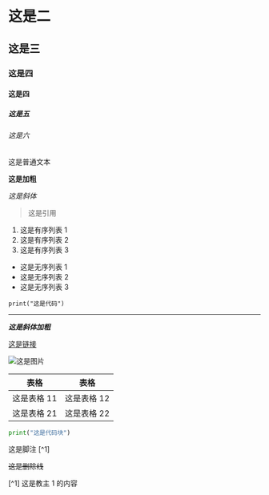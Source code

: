 # 这是二

## 这是三

### 这是四

#### 这是四

##### 这是五

###### 这是六

这是普通文本

**这是加粗**

_这是斜体_

> 这是引用

1. 这是有序列表 1
2. 这是有序列表 2
3. 这是有序列表 3

- 这是无序列表 1
- 这是无序列表 2
- 这是无序列表 3

`print("这是代码")`

---

**_这是斜体加粗_**

[这是链接](https://www.baidu.com)

![这是图片](https://www.baidu.com/img/flexible/logo/pc/result@2.png)

| 表格        | 表格        |
| ----------- | ----------- |
| 这是表格 11 | 这是表格 12 |
| 这是表格 21 | 这是表格 22 |

```python
print("这是代码块")
```

这是脚注 [^1]

~~这是删除线~~

[^1] 这是教主 1 的内容

